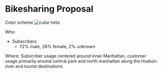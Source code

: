 # Bikesharing Proposal

Color scheme ![cube helix](https://github.com/jradavenport/cubehelix_hex)

Who: 
* Subscribers
    * 72% male, 26% female, 2% unknown 

Where: 
Subscriber usage centered around inner Manhattan, customer usage primarily around central park and north manhattan along the Hudson river and tourist destinations
